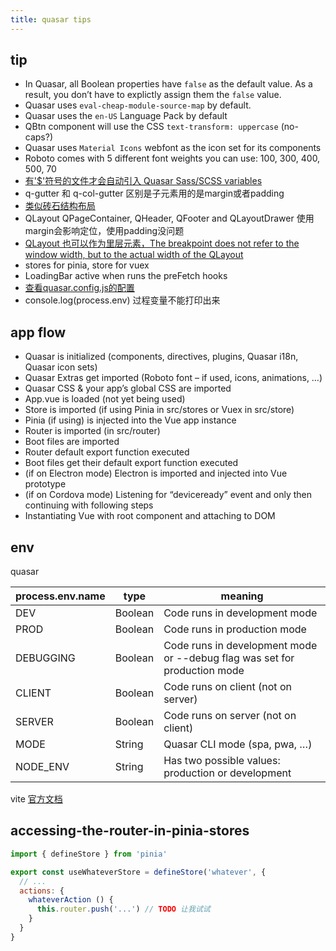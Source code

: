 ```yaml
---
title: quasar tips
---
```


## tip

- In Quasar, all Boolean properties have `false` as the default value.
As a result, you don’t have to explictly assign them the `false` value.
- Quasar uses `eval-cheap-module-source-map` by default.
- Quasar uses the `en-US` Language Pack by default
- QBtn component will use the CSS `text-transform: uppercase` (no-caps?)
- Quasar uses `Material Icons` webfont as the icon set for its components
- Roboto comes with 5 different font weights you can use: 100, 300, 400, 500, 70
- [有'$'符号的文件才会自动引入 Quasar Sass/SCSS variables](https://quasar.dev/style/sass-scss-variables#caveat)
- q-gutter 和 q-col-gutter 区别是子元素用的是margin或者padding
- [类似砖石结构布局](https://quasar.dev/layout/grid/flexbox-patterns#masonry-like-layout)
- QLayout QPageContainer, QHeader, QFooter and QLayoutDrawer 使用margin会影响定位，使用padding没问题
- [QLayout 也可以作为里层元素，The breakpoint does not refer to the window width, but to the actual width of the QLayout](https://quasar.dev/layout/layout#containerized-qlayout)
- stores for pinia, store for vuex
- LoadingBar active when runs the preFetch hooks
- [查看quasar.config.js的配置](https://quasar.dev/quasar-cli-vite/handling-vite#inspecting-vite-config)
- console.log(process.env) 过程变量不能打印出来

## app flow

- Quasar is initialized (components, directives, plugins, Quasar i18n, Quasar icon sets)
- Quasar Extras get imported (Roboto font – if used, icons, animations, …)
- Quasar CSS & your app’s global CSS are imported
- App.vue is loaded (not yet being used)
- Store is imported (if using Pinia in src/stores or Vuex in src/store)
- Pinia (if using) is injected into the Vue app instance
- Router is imported (in src/router)
- Boot files are imported
- Router default export function executed
- Boot files get their default export function executed
- (if on Electron mode) Electron is imported and injected into Vue prototype
- (if on Cordova mode) Listening for “deviceready” event and only then continuing with following steps
- Instantiating Vue with root component and attaching to DOM

## env

quasar

| process.env.name | type | meaning |
| --- | --- | --- |
| DEV | Boolean | Code runs in development mode |
| PROD | Boolean | Code runs in production mode |
| DEBUGGING | Boolean | Code runs in development mode or --debug flag was set for production mode |
| CLIENT | Boolean | Code runs on client (not on server) |
| SERVER | Boolean | Code runs on server (not on client) |
| MODE | String | Quasar CLI mode (spa, pwa, …) |
| NODE_ENV | String | Has two possible values: production or development |

vite
[官方文档](https://vitejs.dev/guide/env-and-mode.html)

## accessing-the-router-in-pinia-stores

```javascript
import { defineStore } from 'pinia'

export const useWhateverStore = defineStore('whatever', {
  // ...
  actions: {
    whateverAction () {
      this.router.push('...') // TODO 让我试试
    }
  }
}
```
